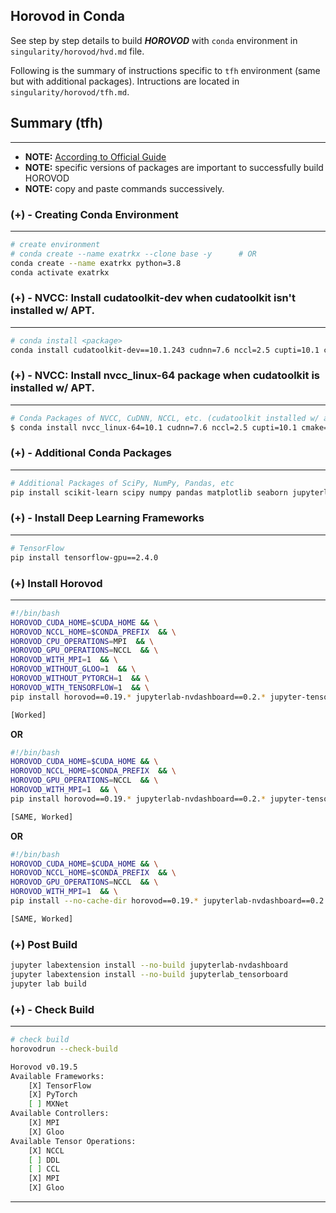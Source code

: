 ## Horovod in Conda

See step by step details to build _**HOROVOD**_ with `conda` environment in `singularity/horovod/hvd.md` file. 

Following is the summary of instructions specific to `tfh` environment (same but with additional packages). Intructions are located in `singularity/horovod/tfh.md`.


## Summary (tfh)
---

- **NOTE:** [According to Official Guide](https://horovod.readthedocs.io/en/latest/conda.html)
- **NOTE:** specific versions of packages are important to successfully build HOROVOD
- **NOTE:** copy and paste commands successively.

### (+) - Creating Conda Environment
---

```bash
# create environment
# conda create --name exatrkx --clone base -y      # OR
conda create --name exatrkx python=3.8
conda activate exatrkx
```

### (+) - NVCC: Install cudatoolkit-dev when cudatoolkit isn't installed w/ APT.
---

```bash
# conda install <package>
conda install cudatoolkit-dev==10.1.243 cudnn=7.6 nccl=2.5 cupti=10.1 cmake=3.16 mpi4py=3.0 cxx-compiler=1.0 bokeh=1.4 nodejs=13
```

### (+) - NVCC: Install nvcc_linux-64 package when cudatoolkit is installed w/ APT.
---

```bash
# Conda Packages of NVCC, CuDNN, NCCL, etc. (cudatoolkit installed w/ apt.)
$ conda install nvcc_linux-64=10.1 cudnn=7.6 nccl=2.5 cupti=10.1 cmake=3.16 mpi4py=3.0 cxx-compiler=1.0 bokeh=1.4 nodejs=13
```
### (+) - Additional Conda Packages
---

```bash
# Additional Packages of SciPy, NumPy, Pandas, etc
pip install scikit-learn scipy numpy pandas matplotlib seaborn jupyterlab notebook jupyter-tensorboard tqdm pyyaml ipywidgets
```

### (+) - Install Deep Learning Frameworks
---

```bash
# TensorFlow
pip install tensorflow-gpu==2.4.0
```

### (+) Install Horovod
---

```bash
#!/bin/bash
HOROVOD_CUDA_HOME=$CUDA_HOME && \
HOROVOD_NCCL_HOME=$CONDA_PREFIX  && \
HOROVOD_CPU_OPERATIONS=MPI  && \
HOROVOD_GPU_OPERATIONS=NCCL  && \
HOROVOD_WITH_MPI=1  && \
HOROVOD_WITHOUT_GLOO=1  && \
HOROVOD_WITHOUT_PYTORCH=1  && \
HOROVOD_WITH_TENSORFLOW=1  && \
pip install horovod==0.19.* jupyterlab-nvdashboard==0.2.* jupyter-tensorboard==0.2.* --no-binary=horovod

[Worked]
```

**OR**

```bash
#!/bin/bash
HOROVOD_CUDA_HOME=$CUDA_HOME && \
HOROVOD_NCCL_HOME=$CONDA_PREFIX  && \
HOROVOD_GPU_OPERATIONS=NCCL  && \
HOROVOD_WITH_MPI=1  && \
pip install horovod==0.19.* jupyterlab-nvdashboard==0.2.* jupyter-tensorboard==0.2.* --no-binary=horovod

[SAME, Worked]
```

**OR**

```bash
#!/bin/bash
HOROVOD_CUDA_HOME=$CUDA_HOME && \
HOROVOD_NCCL_HOME=$CONDA_PREFIX  && \
HOROVOD_GPU_OPERATIONS=NCCL  && \
HOROVOD_WITH_MPI=1  && \
pip install --no-cache-dir horovod==0.19.* jupyterlab-nvdashboard==0.2.* jupyter-tensorboard==0.2.* --no-binary=horovod

[SAME, Worked]
```

### (+) Post Build

```bash
jupyter labextension install --no-build jupyterlab-nvdashboard
jupyter labextension install --no-build jupyterlab_tensorboard
jupyter lab build
```

### (+) - Check Build
---

```bash
# check build
horovodrun --check-build

Horovod v0.19.5
Available Frameworks:
    [X] TensorFlow
    [X] PyTorch
    [ ] MXNet
Available Controllers:
    [X] MPI
    [X] Gloo
Available Tensor Operations:
    [X] NCCL
    [ ] DDL
    [ ] CCL
    [X] MPI
    [X] Gloo
```
---
